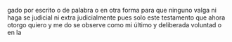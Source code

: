 gado por escrito o de palabra o en otra forma para que
ninguno valga ni haga se judicial ni extra judicialmente
pues solo este testamento que ahora otorgo quiero y me
do se observe como mi último y deliberada voluntad o en la